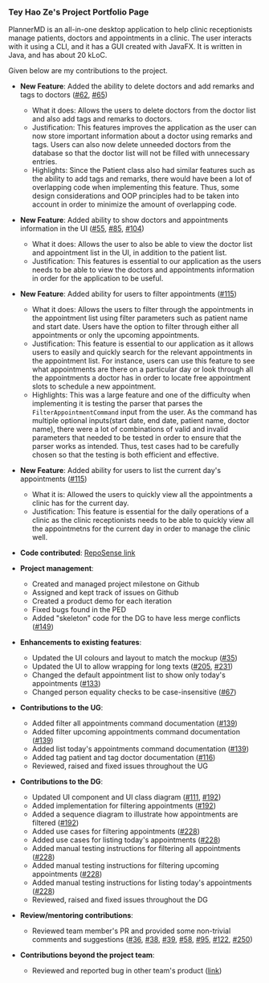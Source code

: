 
### Tey Hao Ze's Project Portfolio Page

PlannerMD is an all-in-one desktop application to help clinic receptionists manage patients, doctors and appointments in a clinic. The user interacts with it using a CLI, and it has a GUI created with JavaFX. It is written in Java, and has about 20 kLoC.

Given below are my contributions to the project.

* **New Feature**: Added the ability to delete doctors and add remarks and tags to doctors ([#62](https://github.com/AY2122S1-CS2103T-T11-3/tp/pull/62), [#65](https://github.com/AY2122S1-CS2103T-T11-3/tp/pull/65))
   * What it does: Allows the users to delete doctors from the doctor list and also add tags and remarks to doctors.
   * Justification: This features improves the application as the user can now store important information about a doctor using remarks and tags. Users can also now delete unneeded doctors from the database so that the doctor list will not be filled with unnecessary entries.
   * Highlights: Since the Patient class also had similar features such as the ability to add tags and remarks, there would have been a lot of overlapping code when implementing this feature. Thus, some design considerations and OOP principles had to be taken into account in order to minimize the amount of overlapping code.
   
* **New Feature**: Added ability to show doctors and appointments information in the UI ([#55](https://github.com/AY2122S1-CS2103T-T11-3/tp/pull/55), [#85](https://github.com/AY2122S1-CS2103T-T11-3/tp/pull/85), [#104](https://github.com/AY2122S1-CS2103T-T11-3/tp/pull/104))
   * What it does: Allows the user to also be able to view the doctor list and appointment list in the UI, in addition to the patient list.
   * Justification: This features is essential to our application as the users needs to be able to view the doctors and appointments information in order for the application to be useful.

* **New Feature**: Added ability for users to filter appointments ([#115](https://github.com/AY2122S1-CS2103T-T11-3/tp/pull/115))
   * What it does: Allows the users to filter through the appointments in the appointment list using filter parameters such as patient name and start date. Users have the option to filter through either all appointments or only the upcoming appointments.
   * Justification: This feature is essential to our application as it allows users to easily and quickly search for the relevant appointments in the appointment list. For instance, users can use this feature to see what appointments are there on a particular day or look through all the appointments a doctor has in order to locate free appointment slots to schedule a new appointment.
   * Highlights: This was a large feature and one of the difficulty when implementing it is testing the parser that parses the `FilterAppointmentCommand` input from the user. As the command has multiple optional inputs(start date, end date, patient name, doctor name), there were a lot of combinations of valid and invalid parameters that needed to be tested in order to ensure that the parser works as intended. Thus, test cases had to be carefully chosen so that the testing is both efficient and effective.

* **New Feature**: Added ability for users to list the current day's appointments ([#115](https://github.com/AY2122S1-CS2103T-T11-3/tp/pull/115))
   * What it is: Allowed the users to quickly view all the appointments a clinic has for the current day.
   * Justification: This feature is essential for the daily operations of a clinic as the clinic receptionists needs to be able to quickly view all the appointmetns for the current day in order to manage the clinic well. 

<div style="page-break-after: always;"></div>

* **Code contributed**: [RepoSense link](https://nus-cs2103-ay2122s1.github.io/tp-dashboard/?search=&sort=groupTitle&sortWithin=title&timeframe=commit&mergegroup=&groupSelect=groupByRepos&breakdown=true&checkedFileTypes=docs~functional-code~test-code~other&since=2021-09-17&tabOpen=true&tabType=authorship&tabAuthor=Haozeee&tabRepo=AY2122S1-CS2103T-T11-3%2Ftp%5Bmaster%5D&authorshipIsMergeGroup=false&authorshipFileTypes=docs~functional-code~test-code&authorshipIsBinaryFileTypeChecked=false)

* **Project management**:
    * Created and managed project milestone on Github
    * Assigned and kept track of issues on Github
    * Created a product demo for each iteration
    * Fixed bugs found in the PED
    * Added "skeleton" code for the DG to have less merge conflicts ([#149](https://github.com/AY2122S1-CS2103T-T11-3/tp/pull/149))
    
* **Enhancements to existing features**:
    * Updated the UI colours and layout to match the mockup ([#35](https://github.com/AY2122S1-CS2103T-T11-3/tp/pull/35))
    * Updated the UI to allow wrapping for long texts ([#205](https://github.com/AY2122S1-CS2103T-T11-3/tp/pull/205), [#231](https://github.com/AY2122S1-CS2103T-T11-3/tp/pull/231))
    * Changed the default appointment list to show only today's appointments ([#133](https://github.com/AY2122S1-CS2103T-T11-3/tp/pull/133))
    * Changed person equality checks to be case-insensitive ([#67](https://github.com/AY2122S1-CS2103T-T11-3/tp/pull/67))

* **Contributions to the UG**:
    * Added filter all appointments command documentation ([#139](https://github.com/AY2122S1-CS2103T-T11-3/tp/pull/139))
    * Added filter upcoming appointments command documentation ([#139](https://github.com/AY2122S1-CS2103T-T11-3/tp/pull/139))
    * Added list today's appointments command documentation ([#139](https://github.com/AY2122S1-CS2103T-T11-3/tp/pull/139))
    * Added tag patient and tag doctor documentation ([#116](https://github.com/AY2122S1-CS2103T-T11-3/tp/pull/116))
    * Reviewed, raised and fixed issues throughout the UG

* **Contributions to the DG**:
    * Updated UI component and UI class diagram ([#111](https://github.com/AY2122S1-CS2103T-T11-3/tp/pull/111), [#192](https://github.com/AY2122S1-CS2103T-T11-3/tp/pull/192))
    * Added implementation for filtering appointments ([#192](https://github.com/AY2122S1-CS2103T-T11-3/tp/pull/192))
    * Added a sequence diagram to illustrate how appointments are filtered ([#192](https://github.com/AY2122S1-CS2103T-T11-3/tp/pull/192))
    * Added use cases for filtering appointments ([#228](https://github.com/AY2122S1-CS2103T-T11-3/tp/pull/228))
    * Added use cases for listing today's appointments ([#228](https://github.com/AY2122S1-CS2103T-T11-3/tp/pull/228))
    * Added manual testing instructions for filtering all appointments ([#228](https://github.com/AY2122S1-CS2103T-T11-3/tp/pull/228))
    * Added manual testing instructions for filtering upcoming appointments ([#228](https://github.com/AY2122S1-CS2103T-T11-3/tp/pull/228))
    * Added manual testing instructions for listing today's appointments ([#228](https://github.com/AY2122S1-CS2103T-T11-3/tp/pull/228))
    * Reviewed, raised and fixed issues throughout the DG
  
* **Review/mentoring contributions**:
    * Reviewed team member's PR and provided some non-trivial comments and suggestions ([#36](https://github.com/AY2122S1-CS2103T-T11-3/tp/pull/36), [#38](https://github.com/AY2122S1-CS2103T-T11-3/tp/pull/38), [#39](https://github.com/AY2122S1-CS2103T-T11-3/tp/pull/39), [#58](https://github.com/AY2122S1-CS2103T-T11-3/tp/pull/58), [#95](https://github.com/AY2122S1-CS2103T-T11-3/tp/pull/95), [#122](https://github.com/AY2122S1-CS2103T-T11-3/tp/pull/122), [#250](https://github.com/AY2122S1-CS2103T-T11-3/tp/pull/250))
  
* **Contributions beyond the project team**:
    * Reviewed and reported bug in other team's product ([link](https://github.com/Haozeee/ped/issues))

